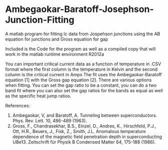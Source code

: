 # Ambegaokar-Baratoff-Josephson-Junction-Fitting
A matlab program for fitting Ic data from Jospehson junctions using the AB equation for junctions and Gross equation for gap

Included is the Code for the program as well as a compiled copy that will work in the matlab runtime environment R2012a

You can important critical current data as a function of temperature in .CSV format where the first column is the temperature in Kelvin and the second column is the critical current in Amps
The fit uses the Ambegaokar-Baratoff equation [1] with the Gross gap equation [2].
There are various options when fitting. You can set the gap ratio to be a constant, you can do a two band fit where you can also set the gap ratios for the bands as equal as well as the specific heat jump ratios.


References:

1.	Ambegaokar, V, and Baratoff, A. Tunneling between superconductors. Phys. Rev. Lett. 10, 486-489 (1963). 
2.	Gross, F., Chandrasekhar, B.S., Einzel, D., Andres, K., Hirschfeld, P.J., Ott, H.R., Beuers, J., Fisk, Z., Smith, J.L. Anomalous temperature dependence of the magnetic field penetration depth in superconducting UBe13. Zeitschrift für Physik B Condensed Matter 64, 175-188 (1986). 
